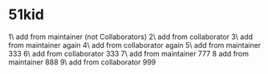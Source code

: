 # 51kid
1\ add from maintainer (not Collaborators)
2\ add from collaborator 
3\ add from maintainer again
4\ add from collaborator again
5\ add from maintainer 333
6\ add from collaborator 333
7\ add from maintainer 777
8 add from maintainer 888
9\ add from collaborator 999

